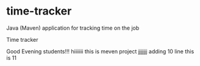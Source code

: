 # time-tracker
Java (Maven) application for tracking time on the job

Time tracker

Good Evening students!!!
hiiiiiii
this is meven project
jjjjjjj
adding 10 line
this is 11
